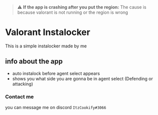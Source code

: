 > :warning: **If the app is crashing after you put the region:** The cause is because valorant is not running or the region is wrong
# Valorant Instalocker
This is a simple instalocker made by me

## info about the app
- auto instalock before agent select appears
- shows you what side you are gonna be in agent select (Defending or attacking)

### Contact me
you can message me on discord `ItzCookify#3066`
